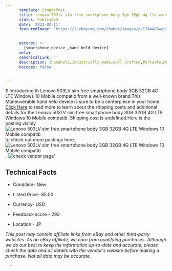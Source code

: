 ```yaml
---
      template: SinglePost
      title: lenovo 503lv sim free smartphone body 3gb 32gb 4g lte windows 10 mobile compatib
      status: Published
      date: '2023-02-11'
      featuredImage: 'https://i.ebayimg.com/thumbs/images/g/i7AAAOSwqa9iHBUT/s-l225.jpg'
       

      excerpt: >-
        [smartphone,device ,hand held device]
      meta:
      canonicalLink: ''
      description: [handheld,industrially made,well crafted,Portable,Mobile,Compact,Convenient,Lightweight,Maneuverable,Man-portable,Miniature,Carriable,Hand-held,Light,Holdable,Transportable,Mobile device,Pocket-sized,On-the-go,Wireless,Cordless,Compact size,Convenient size, smartphone,device ,hand held device]
      noindex: false
      

---
```

$
      Introducing th Lenovo 503LV sim free smartphone body 3GB 32GB 4G LTE Windows 10 Mobile compatib from a well-known brand.This Maneuverable hand held device is sure to be a centerpiece in your home. [Click Here](https://www.ebay.com/itm/373952702780?hash=item571151693c%3Ag%3Ai7AAAOSwqa9iHBUT&mkevt=1&mkcid=1&mkrid=711-53200-19255-0&campid=%253CePNCampaignId%253E&customid=%253CreferenceId%253E&toolid=10049) to read more to learn about the shipping costs and additional details for the Lenovo 503LV sim free smartphone body 3GB 32GB 4G LTE Windows 10 Mobile compatib. Shipping cost is undefined.Here is the posting visibly ![Lenovo 503LV sim free smartphone body 3GB 32GB 4G LTE Windows 10 Mobile compatib](https://i.ebayimg.com/thumbs/images/g/i7AAAOSwqa9iHBUT/s-l225.jpg) to check out more postings here... ![Lenovo 503LV sim free smartphone body 3GB 32GB 4G LTE Windows 10 Mobile compatib](https://i.ebayimg.com/images/g/i7AAAOSwqa9iHBUT/s-l960.jpg), ![check vendor page]()'

      

 ## Technical Facts 



     
      

 - Condition- New 


      

 - Listed Price- 85.00 


      

 - Currency- USD 


      

 - Feedback score - 293 


      

 - Location - JP 


      
      

 *_This post may contain affiliate links from eBay and other third-party websites. As an eBay affiliate, we earn from qualifying purchases. Although we do our best to keep the information up-to-date and accurate, please check the date and all details with the vendor's website before making a purchase. Not all data may be accurate._*




      -
